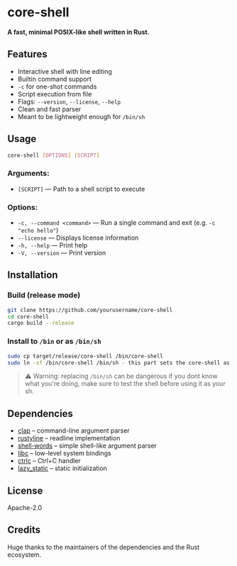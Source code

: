 
# core-shell

**A fast, minimal POSIX-like shell written in Rust.**


## Features

- Interactive shell with line editing
- Builtin command support
- `-c` for one-shot commands
- Script execution from file
- Flags: `--version`, `--license`, `--help`
- Clean and fast parser
- Meant to be lightweight enough for `/bin/sh`


## Usage

```sh
core-shell [OPTIONS] [SCRIPT]
```

### Arguments:
- `[SCRIPT]` — Path to a shell script to execute

### Options:
- `-c, --command <command>` — Run a single command and exit (e.g. `-c "echo hello"`)
- `--license` — Displays license information
- `-h, --help` — Print help
- `-V, --version` — Print version


## Installation

### Build (release mode)

```sh
git clone https://github.com/yourusername/core-shell
cd core-shell
cargo build --release
```

### Install to `/bin` or as `/bin/sh`

```sh
sudo cp target/release/core-shell /bin/core-shell
sudo ln -sf /bin/core-shell /bin/sh - this part sets the core-shell as your sh
```

> ⚠️ Warning: replacing `/bin/sh` can be dangerous if you dont know what you're doing, make sure to test the shell before using it as your sh.


## Dependencies

- [clap](https://docs.rs/clap) – command-line argument parser
- [rustyline](https://docs.rs/rustyline) – readline implementation
- [shell-words](https://docs.rs/shell-words) – simple shell-like argument parser
- [libc](https://docs.rs/libc) – low-level system bindings
- [ctrlc](https://docs.rs/ctrlc) – Ctrl+C handler
- [lazy_static](https://docs.rs/lazy_static) – static initialization


## License

Apache-2.0


## Credits

Huge thanks to the maintainers of the dependencies and the Rust ecosystem.
